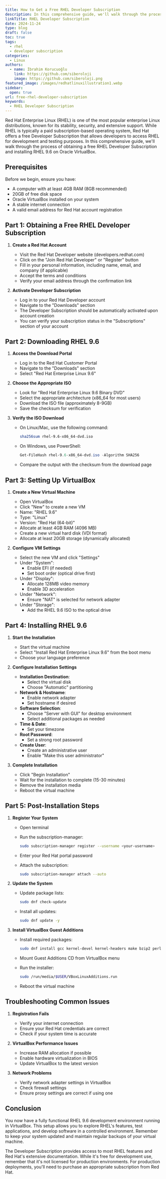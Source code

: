 ```yaml
---
title: How to Get a Free RHEL Developer Subscription
description: In this comprehensive guide, we'll walk through the process of obtaining a free RHEL Developer Subscription and installing RHEL 9.6 on Oracle VirtualBox.
linkTitle: RHEL Developer Subscription
date: 2024-11-24
type: blog
draft: false
toc: true
tags:
  - rhel
  - developer subscription
categories:
  - Linux
authors:
  - name: İbrahim Korucuoğlu
    link: https://github.com/siberoloji
    image: https://github.com/siberoloji.png
featured_image: /images/redhatlinuxillustration1.webp
sidebar:
  open: true
url: free-rhel-developer-subscription
keywords:
  - RHEL Developer Subscription
---
```

Red Hat Enterprise Linux (RHEL) is one of the most popular enterprise Linux distributions, known for its stability, security, and extensive support. While RHEL is typically a paid subscription-based operating system, Red Hat offers a free Developer Subscription that allows developers to access RHEL for development and testing purposes. In this comprehensive guide, we'll walk through the process of obtaining a free RHEL Developer Subscription and installing RHEL 9.6 on Oracle VirtualBox.

## Prerequisites

Before we begin, ensure you have:

- A computer with at least 4GB RAM (8GB recommended)
- 20GB of free disk space
- Oracle VirtualBox installed on your system
- A stable internet connection
- A valid email address for Red Hat account registration

## Part 1: Obtaining a Free RHEL Developer Subscription

1. **Create a Red Hat Account**
   - Visit the Red Hat Developer website (developers.redhat.com)
   - Click on the "Join Red Hat Developer" or "Register" button
   - Fill in your personal information, including name, email, and company (if applicable)
   - Accept the terms and conditions
   - Verify your email address through the confirmation link

2. **Activate Developer Subscription**
   - Log in to your Red Hat Developer account
   - Navigate to the "Downloads" section
   - The Developer Subscription should be automatically activated upon account creation
   - You can verify your subscription status in the "Subscriptions" section of your account

## Part 2: Downloading RHEL 9.6

1. **Access the Download Portal**
   - Log in to the Red Hat Customer Portal
   - Navigate to the "Downloads" section
   - Select "Red Hat Enterprise Linux 9.6"

2. **Choose the Appropriate ISO**
   - Look for "Red Hat Enterprise Linux 9.6 Binary DVD"
   - Select the appropriate architecture (x86_64 for most users)
   - Download the ISO file (approximately 8-9GB)
   - Save the checksum for verification

3. **Verify the ISO Download**
   - On Linux/Mac, use the following command:

     ```bash
     sha256sum rhel-9.6-x86_64-dvd.iso
     ```

   - On Windows, use PowerShell:

     ```powershell
     Get-FileHash rhel-9.6-x86_64-dvd.iso -Algorithm SHA256
     ```

   - Compare the output with the checksum from the download page

## Part 3: Setting Up VirtualBox

1. **Create a New Virtual Machine**
   - Open VirtualBox
   - Click "New" to create a new VM
   - Name: "RHEL 9.6"
   - Type: "Linux"
   - Version: "Red Hat (64-bit)"
   - Allocate at least 4GB RAM (4096 MB)
   - Create a new virtual hard disk (VDI format)
   - Allocate at least 20GB storage (dynamically allocated)

2. **Configure VM Settings**
   - Select the new VM and click "Settings"
   - Under "System":
     - Enable EFI (if needed)
     - Set boot order (optical drive first)
   - Under "Display":
     - Allocate 128MB video memory
     - Enable 3D acceleration
   - Under "Network":
     - Ensure "NAT" is selected for network adapter
   - Under "Storage":
     - Add the RHEL 9.6 ISO to the optical drive

## Part 4: Installing RHEL 9.6

1. **Start the Installation**
   - Start the virtual machine
   - Select "Install Red Hat Enterprise Linux 9.6" from the boot menu
   - Choose your language preference

2. **Configure Installation Settings**
   - **Installation Destination**:
     - Select the virtual disk
     - Choose "Automatic" partitioning
   - **Network & Hostname**:
     - Enable network adapter
     - Set hostname if desired
   - **Software Selection**:
     - Choose "Server with GUI" for desktop environment
     - Select additional packages as needed
   - **Time & Date**:
     - Set your timezone
   - **Root Password**:
     - Set a strong root password
   - **Create User**:
     - Create an administrative user
     - Enable "Make this user administrator"

3. **Complete Installation**
   - Click "Begin Installation"
   - Wait for the installation to complete (15-30 minutes)
   - Remove the installation media
   - Reboot the virtual machine

## Part 5: Post-Installation Steps

1. **Register Your System**
   - Open terminal
   - Run the subscription-manager:

     ```bash
     sudo subscription-manager register --username <your-username>
     ```

   - Enter your Red Hat portal password
   - Attach the subscription:

     ```bash
     sudo subscription-manager attach --auto
     ```

2. **Update the System**
   - Update package lists:

     ```bash
     sudo dnf check-update
     ```

   - Install all updates:

     ```bash
     sudo dnf update -y
     ```

3. **Install VirtualBox Guest Additions**
   - Install required packages:

     ```bash
     sudo dnf install gcc kernel-devel kernel-headers make bzip2 perl
     ```

   - Mount Guest Additions CD from VirtualBox menu
   - Run the installer:

     ```bash
     sudo /run/media/$USER/VBoxLinuxAdditions.run
     ```

   - Reboot the virtual machine

## Troubleshooting Common Issues

1. **Registration Fails**
   - Verify your internet connection
   - Ensure your Red Hat credentials are correct
   - Check if your system time is accurate

2. **VirtualBox Performance Issues**
   - Increase RAM allocation if possible
   - Enable hardware virtualization in BIOS
   - Update VirtualBox to the latest version

3. **Network Problems**
   - Verify network adapter settings in VirtualBox
   - Check firewall settings
   - Ensure proxy settings are correct if using one

## Conclusion

You now have a fully functional RHEL 9.6 development environment running in VirtualBox. This setup allows you to explore RHEL's features, test applications, and develop software in a controlled environment. Remember to keep your system updated and maintain regular backups of your virtual machine.

The Developer Subscription provides access to most RHEL features and Red Hat's extensive documentation. While it's free for development use, remember that it's not licensed for production environments. For production deployments, you'll need to purchase an appropriate subscription from Red Hat.
